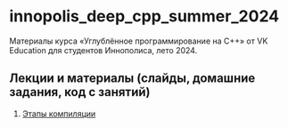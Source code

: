 # innopolis\_deep\_cpp\_summer\_2024

Материалы курса «Углублённое программирование на C++» от VK Education для студентов Иннополиса, лето 2024.

## Лекции и материалы (слайды, домашние задания, код с занятий)
01. [Этапы компиляции](lesson-01)
